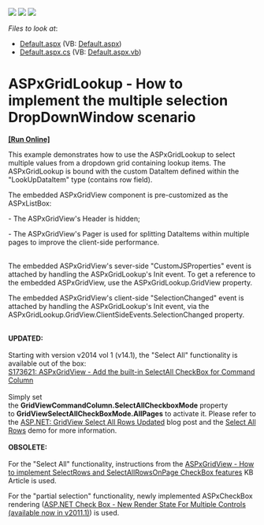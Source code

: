 <!-- default badges list -->
![](https://img.shields.io/endpoint?url=https://codecentral.devexpress.com/api/v1/VersionRange/128530889/11.1.7%2B)
[![](https://img.shields.io/badge/Open_in_DevExpress_Support_Center-FF7200?style=flat-square&logo=DevExpress&logoColor=white)](https://supportcenter.devexpress.com/ticket/details/E3467)
[![](https://img.shields.io/badge/📖_How_to_use_DevExpress_Examples-e9f6fc?style=flat-square)](https://docs.devexpress.com/GeneralInformation/403183)
<!-- default badges end -->
<!-- default file list -->
*Files to look at*:

* [Default.aspx](./CS/WebSite/Default.aspx) (VB: [Default.aspx](./VB/WebSite/Default.aspx))
* [Default.aspx.cs](./CS/WebSite/Default.aspx.cs) (VB: [Default.aspx.vb](./VB/WebSite/Default.aspx.vb))
<!-- default file list end -->
# ASPxGridLookup - How to implement the multiple selection DropDownWindow scenario
<!-- run online -->
**[[Run Online]](https://codecentral.devexpress.com/128530889/)**
<!-- run online end -->


<p>This example demonstrates how to use the ASPxGridLookup to select multiple values from a dropdown grid containing lookup items. The ASPxGridLookup is bound with the custom DataItem defined within the "LookUpDataItem" type (contains row field).</p>
<p>The embedded ASPxGridView component is pre-customized as the ASPxListBox:</p>
<p>- The ASPxGridView's Header is hidden;</p>
<p>- The ASPxGridView's Pager is used for splitting DataItems within multiple pages to improve the client-side performance.</p>
<p><br /> The embedded ASPxGridView's sever-side "CustomJSProperties" event is attached by handling the ASPxGridLookup's Init event. To get a reference to the embedded ASPxGridView, use the ASPxGridLookup.GridView property.</p>
<p>The embedded ASPxGridView's client-side "SelectionChanged" event is attached by handling the ASPxGridLookup's Init event, via the ASPxGridLookup.GridView.ClientSideEvents.SelectionChanged property.</p>
<p><br /><strong>UPDATED:</strong><br /><br />Starting with version v2014 vol 1 (v14.1), the "Select All" functionality is available out of the box:<br /><a href="https://www.devexpress.com/Support/Center/p/S173621">S173621: ASPxGridView - Add the built-in SelectAll CheckBox for Command Column</a><br /><br />Simply set the <strong>GridViewCommandColumn.SelectAllCheckboxMode</strong> property to <strong>GridViewSelectAllCheckBoxMode.AllPages</strong> to activate it. Please refer to the <a href="https://community.devexpress.com/blogs/aspnet/archive/2014/05/28/asp-net-gridview-select-all-rows-updated-coming-soon-in-v14-1.aspx">ASP.NET: GridView Select All Rows Updated</a> blog post and the <a href="http://demos.devexpress.com/ASPxGridViewDemos/Selection/AdvancedSelection.aspx">Select All Rows</a> demo for more information.<br /><br /><strong>OBSOLETE:</strong><br /><br /> For the "Select All" functionality, instructions from the <a href="https://www.devexpress.com/Support/Center/p/K18253">ASPxGridView - How to implement SelectRows and SelectAllRowsOnPage CheckBox features</a> KB Article is used.</p>
<p>For the "partial selection" functionality, newly implemented ASPxCheckBox rendering (<a href="http://community.devexpress.com/blogs/aspnet/archive/2011/04/26/asp-net-check-box-new-render-state-for-multiple-controls-coming-soon-in-2011-volume-1.aspx"><u>ASP.NET Check Box - New Render State For Multiple Controls (available now in v2011.1)</u></a>) is used.</p>

<br/>



